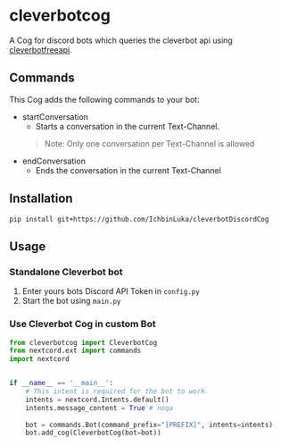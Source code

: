 # cleverbotcog
A Cog for discord bots which queries the cleverbot api using [cleverbotfreeapi](https://github.com/Deftera186/cleverbotfreeapi).

## Commands
This Cog adds the following commands to your bot:
- startConversation
  - Starts a conversation in the current Text-Channel. 
  > Note: Only one conversation per Text-Channel is allowed
- endConversation
  - Ends the conversation in the current Text-Channel

## Installation
```
pip install git+https://github.com/IchbinLuka/cleverbotDiscordCog
```

## Usage
### Standalone Cleverbot bot
1. Enter yours bots Discord API Token in `config.py`
2. Start the bot using `main.py`

### Use Cleverbot Cog in custom Bot
```python
from cleverbotcog import CleverbotCog
from nextcord.ext import commands
import nextcord


if __name__ == '__main__':
    # This intent is required for the bot to work.
    intents = nextcord.Intents.default()
    intents.message_content = True # noqa
    
    bot = commands.Bot(command_prefix="[PREFIX]", intents=intents)
    bot.add_cog(CleverbotCog(bot=bot))
    
```
